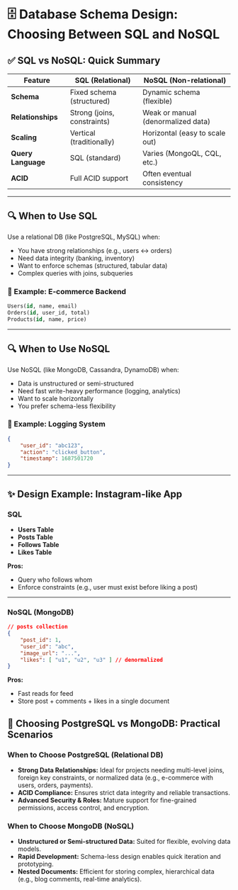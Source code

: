 # 🗄️ Database Schema Design: Choosing Between SQL and NoSQL

## ✅ SQL vs NoSQL: Quick Summary

| Feature          | SQL (Relational)               | NoSQL (Non-relational)          |
|-------------------|--------------------------------|----------------------------------|
| **Schema**       | Fixed schema (structured)      | Dynamic schema (flexible)       |
| **Relationships**| Strong (joins, constraints)    | Weak or manual (denormalized data) |
| **Scaling**      | Vertical (traditionally)       | Horizontal (easy to scale out)  |
| **Query Language**| SQL (standard)                | Varies (MongoQL, CQL, etc.)     |
| **ACID**         | Full ACID support              | Often eventual consistency      |

---

## 🔍 When to Use SQL

Use a relational DB (like PostgreSQL, MySQL) when:

- You have strong relationships (e.g., users ↔ orders)
- Need data integrity (banking, inventory)
- Want to enforce schemas (structured, tabular data)
- Complex queries with joins, subqueries

### 🧠 Example: E-commerce Backend

```sql
Users(id, name, email)
Orders(id, user_id, total)
Products(id, name, price)
```

---

## 🔍 When to Use NoSQL

Use NoSQL (like MongoDB, Cassandra, DynamoDB) when:

- Data is unstructured or semi-structured
- Need fast write-heavy performance (logging, analytics)
- Want to scale horizontally
- You prefer schema-less flexibility

### 🧠 Example: Logging System

```json
{
    "user_id": "abc123",
    "action": "clicked_button",
    "timestamp": 1687501720
}
```

---

## ✨ Design Example: Instagram-like App

### SQL

- **Users Table**
- **Posts Table**
- **Follows Table**
- **Likes Table**

**Pros:**
- Query who follows whom
- Enforce constraints (e.g., user must exist before liking a post)

---

### NoSQL (MongoDB)

```json
// posts collection
{
    "post_id": 1,
    "user_id": "abc",
    "image_url": "...",
    "likes": [ "u1", "u2", "u3" ] // denormalized
}
```

**Pros:**
- Fast reads for feed
- Store post + comments + likes in a single document


## 🤔 Choosing PostgreSQL vs MongoDB: Practical Scenarios

### When to Choose **PostgreSQL** (Relational DB)

- **Strong Data Relationships:** Ideal for projects needing multi-level joins, foreign key constraints, or normalized data (e.g., e-commerce with users, orders, payments).
- **ACID Compliance:** Ensures strict data integrity and reliable transactions.
- **Advanced Security & Roles:** Mature support for fine-grained permissions, access control, and encryption.

### When to Choose **MongoDB** (NoSQL)

- **Unstructured or Semi-structured Data:** Suited for flexible, evolving data models.
- **Rapid Development:** Schema-less design enables quick iteration and prototyping.
- **Nested Documents:** Efficient for storing complex, hierarchical data (e.g., blog comments, real-time analytics).
